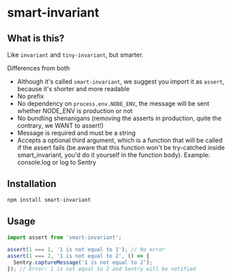 # smart-invariant

## What is this?

Like `invariant` and `tiny-invariant`, but smarter.

Differences from both

- Although it's called `smart-invariant`, we suggest you import it as `assert`, because it's shorter and more readable
- No prefix
- No dependency on `process.env.NODE_ENV`, the message will be sent whether NODE_ENV is production or not
- No bundling shenanigans (removing the asserts in production, quite the contrary, we WANT to assert!)
- Message is required and must be a string
- Accepts a optional third argument, which is a function that will be called if the assert fails (be aware that this function won't be try-catched inside smart_invariant, you'd do it yourself in the function body). Example: console.log or log to Sentry

## Installation

```sh
npm install smart-invariant
```

## Usage

```ts
import assert from 'smart-invariant';

assert(1 === 1, '1 is not equal to 1'); // No error
assert(1 === 2, '1 is not equal to 2', () => {
  Sentry.captureMessage('1 is not equal to 2');
}); // Error: 1 is not equal to 2 and Sentry will be notified
```
